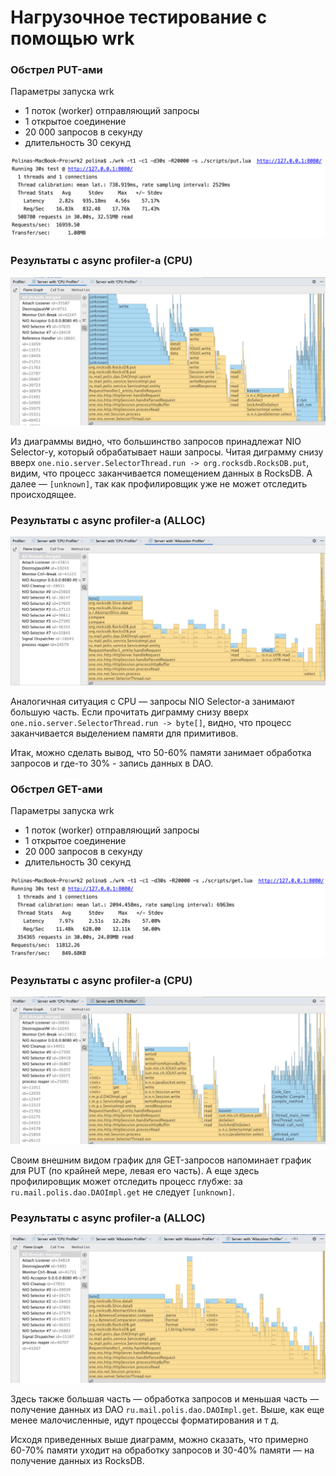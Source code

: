 # Нагрузочное тестирование с помощью wrk

### Обстрел PUT-ами

Параметры запуска wrk
- 1 поток (worker) отправляющий запросы
- 1 открытое соединение
- 20 000 запросов в секунду
- длительность 30 секунд

![wrk put](assets/stage_1/wrk_put.png)

### Результаты с async profiler-а (CPU)
![Результаты с async profiler-а (CPU)](assets/stage_1/chart_put_cpu.png)

Из диаграммы видно, что большинство запросов принадлежат NIO Selector-у, который обрабатывает наши запросы. Читая диграмму снизу вверх `one.nio.server.SelectorThread.run -> org.rocksdb.RocksDB.put`, видим, что процесс заканчивается помещением данных в RocksDB. А далее — `[unknown]`, так как профилировщик уже не может отследить происходящее.

### Результаты с async profiler-а (ALLOC)
![Результаты с async profiler-а (ALLOC)](assets/stage_1/chart_put_alloc.png)

Аналогичная ситуация с CPU — запросы NIO Selector-а занимают большую часть. Если прочитать диграмму снизу вверх `one.nio.server.SelectorThread.run -> byte[]`, видно, что процесс заканчивается выделением памяти для примитивов. 

Итак, можно сделать вывод, что 50-60% памяти занимает обработка запросов и где-то 30% - запись данных в DAO.

### Обстрел GET-ами

Параметры запуска wrk
- 1 поток (worker) отправляющий запросы
- 1 открытое соединение
- 20 000 запросов в секунду
- длительность 30 секунд

![wrk get](assets/stage_1/wrk_get.png)

### Результаты с async profiler-а (CPU)
![Результаты с async profiler-а (CPU)](assets/stage_1/chart_get_cpu.png)

Своим внешним видом график для GET-запросов напоминает график для PUT (по крайней мере, левая его часть). А еще здесь профилировщик может отследить процесс глубже: за `ru.mail.polis.dao.DAOImpl.get` не следует `[unknown]`.

### Результаты с async profiler-а (ALLOC)
![Результаты с async profiler-а (ALLOC)](assets/stage_1/chart_get_alloc.png)

Здесь также большая часть — обработка запросов и меньшая часть — получение данных из DAO `ru.mail.polis.dao.DAOImpl.get`. Выше, как еще менее малочисленные, идут процессы форматирования и т д.

Исходя приведенных выше диаграмм, можно сказать, что примерно 60-70% памяти уходит на обработку запросов и 30-40% памяти — на получение данных из RocksDB.

